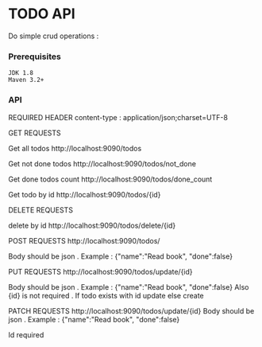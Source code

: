 # TODO API

Do simple crud operations :

### Prerequisites


```
JDK 1.8
Maven 3.2+
```



### API
REQUIRED HEADER
content-type : application/json;charset=UTF-8


GET REQUESTS

Get all todos
http://localhost:9090/todos

Get not done todos
http://localhost:9090/todos/not_done

Get done todos count
http://localhost:9090/todos/done_count

Get todo by id
http://localhost:9090/todos/{id}

DELETE REQUESTS

delete by id
http://localhost:9090/todos/delete/{id}

POST REQUESTS
http://localhost:9090/todos/

Body should be json . Example :
 {"name":"Read book", "done":false}

PUT REQUESTS
http://localhost:9090/todos/update/{id}

Body should be json . Example :
 {"name":"Read book", "done":false}
Also {id}  is not required . If todo exists with id update else create

PATCH REQUESTS
http://localhost:9090/todos/update/{id}
Body should be json . Example :
 {"name":"Read book", "done":false}

 Id required


